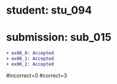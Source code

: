 # student: stu_094
# submission: sub_015

```diff
+ ex06_0: Accepted
+ ex06_1: Accepted
+ ex06_2: Accepted
```
#incorrect=0
#correct=3
